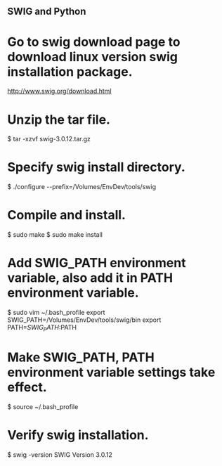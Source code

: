 
## SWIG and Python
# Go to swig download page to download linux version swig installation package.
http://www.swig.org/download.html

# Unzip the tar file.
$ tar -xzvf swig-3.0.12.tar.gz

# Specify swig install directory.
$ ./configure --prefix=/Volumes/EnvDev/tools/swig

# Compile and install.
$ sudo make
$ sudo make install

# Add SWIG_PATH environment variable, also add it in PATH environment variable.
$ sudo vim ~/.bash_profile
export SWIG_PATH=/Volumes/EnvDev/tools/swig/bin
export PATH=$SWIG_PATH:$PATH

# Make SWIG_PATH, PATH environment variable settings take effect.
$ source ~/.bash_profile

# Verify swig installation.
$ swig -version
SWIG Version 3.0.12